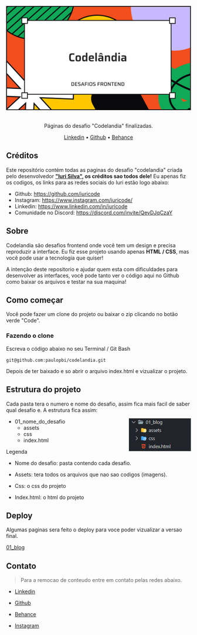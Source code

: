 <div id="top" align="center">

<div align="center">
<img src="./assets/capa_codelandia.svg" alt="logo">
</div>

<br>

Páginas do desafio "Codelandia" finalizadas.

<a href="https://www.linkedin.com/in/paulopbi/" target="_blank">Linkedin</a> •
<a href="https://github.com/paulopbi" target="_blank">Github</a> •
<a href="https://www.behance.net/paulopbi" target="_blank">Behance</a>
</div>

## Créditos 

Este repositório contém todas as paginas do desafio "codelandia" criada pelo desenvolvedor **<a href="https://www.instagram.com/iuricode/">"Iuri Silva"</a>, os créditos sao todos dele!** Eu apenas fiz os codigos, os links para as redes sociais do Iuri estão logo abaixo: <br>

- Github: https://github.com/iuricode
- Instagram: https://www.instagram.com/iuricode/
- Linkedin: https://www.linkedin.com/in/iuricode
- Comunidade no Discord: https://discord.com/invite/QevDJqCzaY

## Sobre 
Codelandia são desafios frontend onde você tem um design e precisa reproduzir a interface. Eu fiz esse projeto usando apenas **HTML / CSS**, mas você pode usar a tecnologia que quiser! <br>

A intenção deste repositorio e ajudar quem esta com dificuldades para desenvolver as interfaces, você pode tanto ver o código aqui no Github como baixar os arquivos e testar na sua maquina!

## Como começar

Você pode fazer um clone do projeto ou baixar o zip clicando no botão verde "Code".

### Fazendo o clone 

Escreva o código abaixo no seu Terminal / Git Bash

```
git@github.com:paulopbi/codelandia.git
```

Depois de ter baixado e so abrir o arquivo index.html e vizualizar o projeto.

## Estrutura do projeto

Cada pasta tera o numero e nome do desafio, assim fica mais facil de saber qual desafio e. 
A estrutura fica assim: 

<img src="./assets/estrutura.png" align="right" alt="estrutura de pastas">

- 01_nome_do_desafio
  - assets
  - css
  - index.html

Legenda

- Nome do desafio: pasta contendo cada desafio.

- Assets: tera todos os arquivos que nao sao codigos (imagens).

- Css: o css do projeto

- Index.html: o html do projeto

## Deploy

Algumas paginas sera feito o deploy para voce poder vizualizar a versao final.

[01_blog](https://blog-codelandia-gamma.vercel.app/)

## Contato

> Para a remocao de conteudo entre em contato pelas redes abaixo.

- [Linkedin](https://www.linkedin.com/in/paulopbi/) 

- [Github](https://github.com/paulopbi)

- [Behance](https://www.behance.net/paulopbi)

- [Instagram](https://www.instagram.com/paulopbi_/)